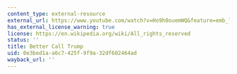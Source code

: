 ```yaml
---
content_type: external-resource
external_url: https://www.youtube.com/watch?v=Ho9h0ouemWQ&feature=emb_logo&ab_channel=CtrlShiftFace
has_external_license_warning: true
license: https://en.wikipedia.org/wiki/All_rights_reserved
status: ''
title: Better Call Trump
uid: 0e3bed1a-a6c7-425f-9f9a-32df602464ad
wayback_url: ''
---
```

